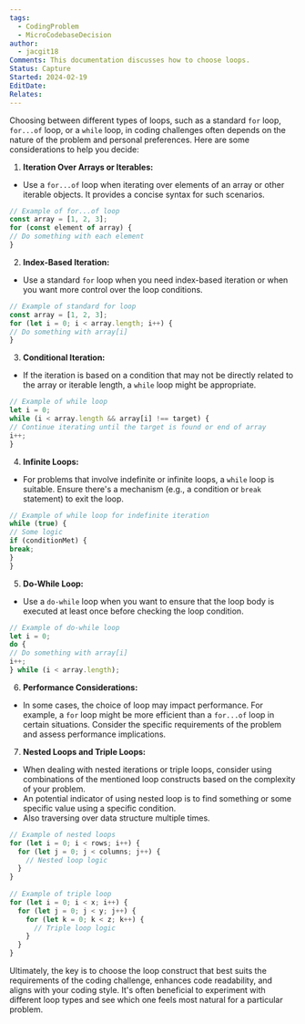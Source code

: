 ```yaml
---
tags:
  - CodingProblem
  - MicroCodebaseDecision
author:
  - jacgit18
Comments: This documentation discusses how to choose loops.
Status: Capture
Started: 2024-02-19
EditDate: 
Relates:
---
```

Choosing between different types of loops, such as a standard `for` loop, `for...of` loop, or a `while` loop, in coding challenges often depends on the nature of the problem and personal preferences. Here are some considerations to help you decide:  


  
1. **Iteration Over Arrays or Iterables:**  
- Use a `for...of` loop when iterating over elements of an array or other iterable objects. It provides a concise syntax for such scenarios.  
  
```javascript  
// Example of for...of loop  
const array = [1, 2, 3];  
for (const element of array) {  
// Do something with each element  
}  
```  
  
2. **Index-Based Iteration:**  
- Use a standard `for` loop when you need index-based iteration or when you want more control over the loop conditions.  
  
```javascript  
// Example of standard for loop  
const array = [1, 2, 3];  
for (let i = 0; i < array.length; i++) {  
// Do something with array[i]  
}  
```  
  
3. **Conditional Iteration:**  
- If the iteration is based on a condition that may not be directly related to the array or iterable length, a `while` loop might be appropriate.  
  
```javascript  
// Example of while loop  
let i = 0;  
while (i < array.length && array[i] !== target) {  
// Continue iterating until the target is found or end of array  
i++;  
}  
```  
  
4. **Infinite Loops:**  
- For problems that involve indefinite or infinite loops, a `while` loop is suitable. Ensure there's a mechanism (e.g., a condition or `break` statement) to exit the loop.  
  
```javascript  
// Example of while loop for indefinite iteration  
while (true) {  
// Some logic  
if (conditionMet) {  
break;  
}  
}  
```  
  
5. **Do-While Loop:**  
- Use a `do-while` loop when you want to ensure that the loop body is executed at least once before checking the loop condition.  
  
```javascript  
// Example of do-while loop  
let i = 0;  
do {  
// Do something with array[i]  
i++;  
} while (i < array.length);  
```  
  
6. **Performance Considerations:**  
- In some cases, the choice of loop may impact performance. For example, a `for` loop might be more efficient than a `for...of` loop in certain situations. Consider the specific requirements of the problem and assess performance implications.  

7. **Nested Loops and Triple Loops:**  
- When dealing with nested iterations or triple loops, consider using combinations of the mentioned loop constructs based on the complexity of your problem.
- An potential indicator of using nested loop is to find something or some specific value using a specific condition.
- Also traversing over data structure multiple times. 
   
```javascript  
// Example of nested loops  
for (let i = 0; i < rows; i++) {  
  for (let j = 0; j < columns; j++) {  
    // Nested loop logic  
  }  
}  
  
// Example of triple loop  
for (let i = 0; i < x; i++) {  
  for (let j = 0; j < y; j++) {  
    for (let k = 0; k < z; k++) {  
      // Triple loop logic  
    }  
  }  
}  
```  


  
Ultimately, the key is to choose the loop construct that best suits the requirements of the coding challenge, enhances code readability, and aligns with your coding style. It's often beneficial to experiment with different loop types and see which one feels most natural for a particular problem.




